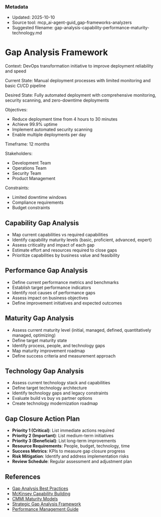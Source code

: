 ### Metadata
- Updated: 2025-10-10
- Source tool: mcp_ai-agent-guid_gap-frameworks-analyzers
- Suggested filename: gap-analysis-capability-performance-maturity-technology.md


# Gap Analysis Framework

Context: DevOps transformation initiative to improve deployment reliability and speed

Current State: Manual deployment processes with limited monitoring and basic CI/CD pipeline

Desired State: Fully automated deployment with comprehensive monitoring, security scanning, and zero-downtime deployments

Objectives:
- Reduce deployment time from 4 hours to 30 minutes
- Achieve 99.9% uptime
- Implement automated security scanning
- Enable multiple deployments per day

Timeframe: 12 months

Stakeholders:
- Development Team
- Operations Team
- Security Team
- Product Management

Constraints:
- Limited downtime windows
- Compliance requirements
- Budget constraints



## Capability Gap Analysis

- Map current capabilities vs required capabilities
- Identify capability maturity levels (basic, proficient, advanced, expert)
- Assess criticality and impact of each gap
- Estimate effort and resources required to close gaps
- Prioritize capabilities by business value and feasibility

## Performance Gap Analysis

- Define current performance metrics and benchmarks
- Establish target performance indicators
- Identify root causes of performance gaps
- Assess impact on business objectives
- Define improvement initiatives and expected outcomes

## Maturity Gap Analysis

- Assess current maturity level (initial, managed, defined, quantitatively managed, optimizing)
- Define target maturity state
- Identify process, people, and technology gaps
- Map maturity improvement roadmap
- Define success criteria and measurement approach

## Technology Gap Analysis

- Assess current technology stack and capabilities
- Define target technology architecture
- Identify technology gaps and legacy constraints
- Evaluate build vs buy vs partner options
- Create technology modernization roadmap

## Gap Closure Action Plan

- **Priority 1 (Critical)**: List immediate actions required
- **Priority 2 (Important)**: List medium-term initiatives
- **Priority 3 (Beneficial)**: List long-term improvements
- **Resource Requirements**: People, budget, technology, time
- **Success Metrics**: KPIs to measure gap closure progress
- **Risk Mitigation**: Identify and address implementation risks
- **Review Schedule**: Regular assessment and adjustment plan

## References
- [Gap Analysis Best Practices](https://www.mindtools.com/pages/article/gap-analysis.htm)
- [McKinsey Capability Building](https://www.mckinsey.com/capabilities/people-and-organizational-performance/our-insights/building-capabilities-for-performance)
- [CMMI Maturity Models](https://cmmiinstitute.com/cmmi)
- [Strategic Gap Analysis Framework](https://www.strategyand.pwc.com/gx/en/insights/gap-analysis.html)
- [Performance Management Guide](https://www.shrm.org/resourcesandtools/tools-and-samples/toolkits/pages/performancemanagement.aspx)

